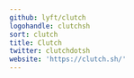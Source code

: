 ```yaml
---
github: lyft/clutch
logohandle: clutchsh
sort: clutch
title: Clutch
twitter: clutchdotsh
website: 'https://clutch.sh/'
---
```

